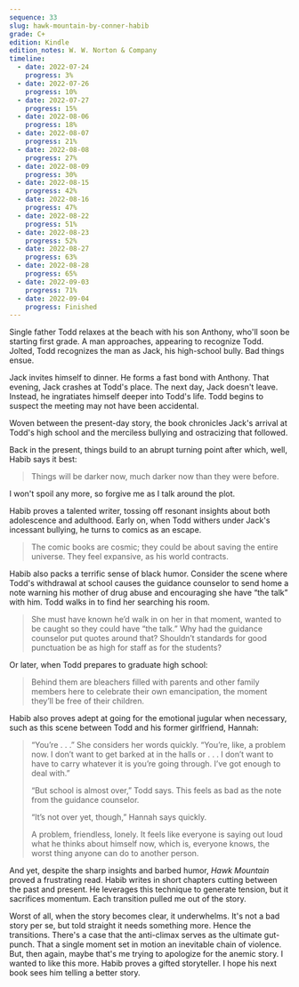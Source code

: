 ```yaml
---
sequence: 33
slug: hawk-mountain-by-conner-habib
grade: C+
edition: Kindle
edition_notes: W. W. Norton & Company
timeline:
  - date: 2022-07-24
    progress: 3%
  - date: 2022-07-26
    progress: 10%
  - date: 2022-07-27
    progress: 15%
  - date: 2022-08-06
    progress: 18%
  - date: 2022-08-07
    progress: 21%
  - date: 2022-08-08
    progress: 27%
  - date: 2022-08-09
    progress: 30%
  - date: 2022-08-15
    progress: 42%
  - date: 2022-08-16
    progress: 47%
  - date: 2022-08-22
    progress: 51%
  - date: 2022-08-23
    progress: 52%
  - date: 2022-08-27
    progress: 63%
  - date: 2022-08-28
    progress: 65%
  - date: 2022-09-03
    progress: 71%
  - date: 2022-09-04
    progress: Finished
---
```


Single father Todd relaxes at the beach with his son Anthony, who'll soon be starting first grade. A man approaches, appearing to recognize Todd. Jolted, Todd recognizes the man as Jack, his high-school bully. Bad things ensue.

<!-- end -->

Jack invites himself to dinner. He forms a fast bond with Anthony. That evening, Jack crashes at Todd's place. The next day, Jack doesn't leave. Instead, he ingratiates himself deeper into Todd's life. Todd begins to suspect the meeting may not have been accidental.

Woven between the present-day story, the book chronicles Jack's arrival at Todd's high school and the merciless bullying and ostracizing that followed.

Back in the present, things build to an abrupt turning point after which, well, Habib says it best:

> Things will be darker now, much darker now than they were before.

I won't spoil any more, so forgive me as I talk around the plot.

Habib proves a talented writer, tossing off resonant insights about both adolescence and adulthood. Early on, when Todd withers under Jack's incessant bullying, he turns to comics as an escape.

> The comic books are cosmic; they could be about saving the entire universe. They feel expansive, as his world contracts.

Habib also packs a terrific sense of black humor. Consider the scene where Todd's withdrawal at school causes the guidance counselor to send home a note warning his mother of drug abuse and encouraging she have “the talk” with him. Todd walks in to find her searching his room.

> She must have known he’d walk in on her in that moment, wanted to be caught so they could have “the talk.” Why had the guidance counselor put quotes around that? Shouldn’t standards for good punctuation be as high for staff as for the students?

Or later, when Todd prepares to graduate high school:

> Behind them are bleachers filled with parents and other family members here to celebrate their own emancipation, the moment they’ll be free of their children.

Habib also proves adept at going for the emotional jugular when necessary, such as this scene between Todd and his former girlfriend, Hannah:

> “You’re . . .” She considers her words quickly. “You’re, like, a problem now. I don’t want to get barked at in the halls or . . . I don’t want to have to carry whatever it is you’re going through. I’ve got enough to deal with.”
>
> “But school is almost over,” Todd says. This feels as bad as the note from the guidance counselor.
>
> “It’s not over yet, though,” Hannah says quickly.
>
> A problem, friendless, lonely. It feels like everyone is saying out loud what he thinks about himself now, which is, everyone knows, the worst thing anyone can do to another person.

And yet, despite the sharp insights and barbed humor, _Hawk Mountain_ proved a frustrating read. Habib writes in short chapters cutting between the past and present. He leverages this technique to generate tension, but it sacrifices momentum. Each transition pulled me out of the story.

Worst of all, when the story becomes clear, it underwhelms. It's not a bad story per se, but told straight it needs something more. Hence the transitions. There's a case that the anti-climax serves as the ultimate gut-punch. That a single moment set in motion an inevitable chain of violence. But, then again, maybe that's me trying to apologize for the anemic story. I wanted to like this more. Habib proves a gifted storyteller. I hope his next book sees him telling a better story.
